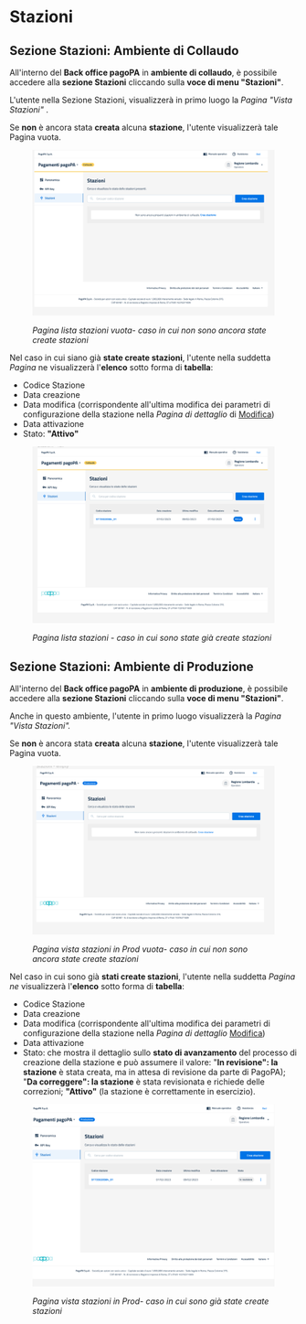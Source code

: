 # Stazioni

## Sezione Stazioni: Ambiente di Collaudo

All'interno del **Back office pagoPA** in **ambiente di collaudo**,  è possibile accedere alla **sezione Stazioni** cliccando sulla **voce di menu "Stazioni"**.

L'utente nella Sezione Stazioni, visualizzerà in primo luogo la _Pagina "Vista Stazioni"_ .

Se **non** è ancora stata **creata** alcuna **stazione**, l'utente visualizzerà tale Pagina vuota.&#x20;

<figure><img src="../../../.gitbook/assets/image (143).png" alt=""><figcaption><p><em>Pagina lista stazioni vuota- caso in cui non sono ancora state create stazioni</em></p></figcaption></figure>

Nel caso in cui siano già **state create stazioni**, l'utente nella suddetta _Pagina_ ne visualizzerà l'**elenco** sotto forma di **tabella**:

* Codice Stazione
* Data creazione
* Data modifica (corrispondente all'ultima modifica dei parametri di configurazione della stazione nella _Pagina di dettaglio_ di [Modifica](modifica.md))
* Data attivazione
* Stato: **"Attivo"**&#x20;

<figure><img src="../../../.gitbook/assets/image (109).png" alt=""><figcaption><p><em>Pagina lista stazioni - caso in cui sono state già create stazioni</em></p></figcaption></figure>

## Sezione Stazioni: Ambiente di Produzione

All'interno del **Back office pagoPA** in **ambiente di produzione**, è possibile accedere alla **sezione Stazioni** cliccando sulla **voce di menu "Stazioni"**.

Anche in questo ambiente, l'utente in primo luogo visualizzerà la _Pagina "Vista Stazioni"._

Se **non** è ancora stata **creata** alcuna **stazione**, l'utente visualizzerà tale Pagina vuota.&#x20;

<figure><img src="../../../.gitbook/assets/image (95).png" alt=""><figcaption><p><em>Pagina vista stazioni in Prod vuota- caso in cui non sono ancora state create stazioni</em></p></figcaption></figure>

Nel caso in cui sono già **stati create stazioni**, l'utente nella suddetta _Pagina ne_ visualizzerà l'**elenco** sotto forma di **tabella**:

* Codice Stazione
* Data creazione
* Data modifica (corrispondente all'ultima modifica dei parametri di configurazione della stazione nella _Pagina di dettaglio_ [Modifica](modifica.md))
* Data attivazione
* Stato: che mostra il dettaglio sullo **stato di avanzamento** del processo di creazione della stazione e può assumere il valore: "**In revisione": la stazione** è stata creata, ma in attesa di revisione da parte di PagoPA); "**Da correggere": la stazione** è stata revisionata e richiede delle correzioni; **"Attivo"** (la stazione è correttamente in esercizio).

<figure><img src="../../../.gitbook/assets/image (80).png" alt=""><figcaption><p><em>Pagina vista stazioni in Prod- caso in cui sono già state create stazioni</em></p></figcaption></figure>
